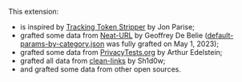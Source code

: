 This extension:

* is inspired by [Tracking Token Stripper](https://github.com/jparise/chrome-utm-stripper) by Jon Parise;
* grafted some data from [Neat-URL](https://github.com/Smile4ever/Neat-URL/blob/master/data/default-params-by-category.json) by Geoffrey De Belie ([default-params-by-category.json](https://raw.githubusercontent.com/Smile4ever/Neat-URL/08b87d5cd3f8497d5cfa0d21743beb6bd2605cfa/data/default-params-by-category.json) was fully grafted on May 1, 2023);
* grafted some data from [PrivacyTests.org](https://github.com/arthuredelstein/privacytests.org/) by Arthur Edelstein;
* grafted all data from [clean-links](https://github.com/Sh1d0w/clean-links) by Sh1d0w;
* and grafted some data from other open sources.

